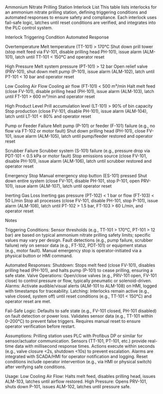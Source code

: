 Ammonium Nitrate Prilling Station Interlock List
This table lists interlocks for an ammonium nitrate prilling station, defining triggering conditions and automated responses to ensure safety and compliance. Each interlock uses fail-safe logic, latches until reset conditions are verified, and integrates into the PLC control system.



Interlock
Triggering Condition
Automated Response



Overtemperature
Melt temperature (TT-101) > 170°C
Shut down prill tower (stop melt feed via FV-101, disable prilling head PH-101), issue alarm (ALM-101), latch until TT-101 < 150°C and operator reset


High Pressure
Melt system pressure (PT-101) > 12 bar
Open relief valve (PRV-101), shut down melt pump (P-101), issue alarm (ALM-102), latch until PT-101 < 10 bar and operator reset


Low Cooling Air Flow
Cooling air flow (FT-101) < 500 m³/min
Halt melt feed (close FV-101), disable prilling head (PH-101), issue alarm (ALM-103), latch until FT-101 > 600 m³/min and operator reset


High Product Level
Prill accumulation level (LT-101) > 90% of bin capacity
Stop production (close FV-101, disable PH-101), issue alarm (ALM-104), latch until LT-101 < 80% and operator reset


Pump or Feeder Failure
Melt pump (P-101) or feeder (F-101) failure (e.g., no flow via FT-102 or motor fault)
Shut down prilling head (PH-101), close FV-101, issue alarm (ALM-105), latch until pump/feeder restored and operator reset


Scrubber Failure
Scrubber system (S-101) failure (e.g., pressure drop via PDT-101 < 0.5 kPa or motor fault)
Stop emissions source (close FV-101, disable PH-101), issue alarm (ALM-106), latch until scrubber restored and operator reset


Emergency Stop
Manual emergency stop button (ES-101) pressed
Shut down entire system (close FV-101, disable PH-101, stop P-101, open PRV-101), issue alarm (ALM-107), latch until operator reset


Inerting Gas Loss
Inerting gas pressure (PT-102) < 1 bar or flow (FT-103) < 50 L/min
Stop all processes (close FV-101, disable PH-101, stop P-101), issue alarm (ALM-108), latch until PT-102 > 1.5 bar, FT-103 > 60 L/min, and operator reset


Notes

Triggering Conditions:
Sensor thresholds (e.g., TT-101 > 170°C, PT-101 > 12 bar) are based on typical ammonium nitrate prilling safety limits; specific values may vary per design.
Fault detections (e.g., pump failure, scrubber failure) rely on sensor data (e.g., FT-102, PDT-101) or equipment status (e.g., motor fault).
Manual emergency stop is operator-initiated via a physical button or HMI command.


Automated Responses:
Shutdown: Stops melt feed (close FV-101), disables prilling head (PH-101), and halts pump (P-101) to cease prilling, ensuring a safe state.
Valve Operations: Open/close valves (e.g., PRV-101 open, FV-101 close) to control pressure or flow, typically pneumatic or solenoid-driven.
Alarms: Activate audible/visual alerts (ALM-101 to ALM-108) on HMI, logged with timestamps for traceability.
Latching: Interlocks remain active (e.g., valve closed, system off) until reset conditions (e.g., TT-101 < 150°C) and operator reset are met.


Fail-Safe Logic:
Defaults to safe state (e.g., FV-101 closed, PH-101 disabled) on fault detection or power loss.
Validates sensor data (e.g., TT-101 within 0–200°C) to prevent false triggers.
Requires manual reset to ensure operator verification before restart.


Assumptions:
Prilling station uses PLC with Profibus DP or similar for sensor/actuator communication.
Sensors (TT-101, PT-101, etc.) provide real-time data with millisecond response times.
Actions execute within seconds (e.g., valve closure <2s, shutdown <10s) to prevent escalation.
Alarms are integrated with SCADA/HMI for operator notification and logging.
Reset conditions include operator intervention (e.g., via HMI or physical switch) after verifying safe conditions.


Usage:
Low Cooling Air Flow: Halts melt feed, disables prilling head, issues ALM-103, latches until airflow restored.
High Pressure: Opens PRV-101, shuts down P-101, issues ALM-102, latches until pressure safe.



